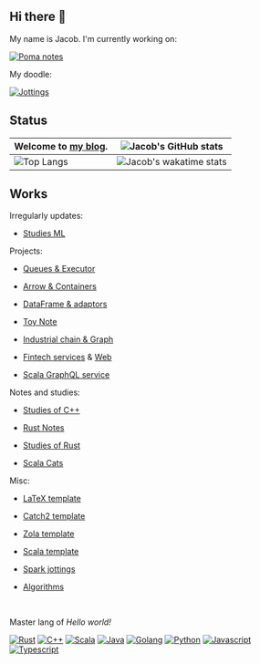 ## Hi there 👋

My name is Jacob. I'm currently working on:

[![Poma notes](https://github-readme-stats.vercel.app/api/pin/?username=jacobbishopxy&repo=poma-notes&theme=transparent)](https://github.com/Jacobbishopxy/poma-notes)

My doodle:

[![Jottings](https://github-readme-stats.vercel.app/api/pin/?username=jacobbishopxy&repo=jottings&theme=transparent)](https://github.com/Jacobbishopxy/jottings)

## Status

| Welcome to [my blog](https://jacobbishopxy.github.io/). | ![Jacob's GitHub stats](https://github-readme-stats.vercel.app/api?username=jacobbishopxy&show_icons=true&theme=transparent&hide=issues,contribs) |
| --- | --- |
| ![Top Langs](https://github-readme-stats.vercel.app/api/top-langs/?username=jacobbishopxy&layout=compact&langs_count=10&theme=transparent&exclude_repo=cyberbrick,ezx) | ![Jacob's wakatime stats](https://github-readme-stats.vercel.app/api/wakatime?username=JacobBishop&layout=compact&theme=transparent&langs_count=10) |

## Works

Irregularly updates:

- [Studies ML](https://github.com/Jacobbishopxy/studies-ml)

Projects:

- [Queues & Executor](https://github.com/Jacobbishopxy/pqx)

- [Arrow & Containers](https://github.com/Jacobbishopxy/fx)

- [DataFrame & adaptors](https://github.com/Jacobbishopxy/fabrix)

- [Toy Note](https://github.com/Jacobbishopxy/toy-note)

- [Industrial chain & Graph](https://github.com/Jacobbishopxy/industrial-io)

- [Fintech services](https://github.com/Jacobbishopxy/ubiquitous-alchemy) & [Web](https://github.com/Jacobbishopxy/cyberbrick)

- [Scala GraphQL service](https://github.com/Jacobbishopxy/scala-graphql)

Notes and studies:

- [Studies of C++](https://github.com/Jacobbishopxy/studies-cpp)

- [Rust Notes](https://github.com/Jacobbishopxy/note-rs)

- [Studies of Rust](https://github.com/Jacobbishopxy/studies-rs)

- [Scala Cats](https://github.com/Jacobbishopxy/herding-cats)

Misc:

- [LaTeX template](https://github.com/Jacobbishopxy/latex-template)

- [Catch2 template](https://github.com/Jacobbishopxy/catch2-template)

- [Zola template](https://github.com/Jacobbishopxy/github-io-zola-template)

- [Scala template](https://github.com/Jacobbishopxy/scala-multi-project-template)

- [Spark jottings](https://github.com/Jacobbishopxy/spark-jottings)

- [Algorithms](https://github.com/Jacobbishopxy/too-many-litchis)

</br>

Master lang of *Hello world!*

[![Rust](https://img.shields.io/badge/Rust-%20?logoColor=white&logo=rust&color=dea584)](#)
[![C++](https://img.shields.io/badge/C++-%20?&logo=c%2B%2B&logoColor=white&color=f34B7d)](#)
[![Scala](https://img.shields.io/badge/Scala-%20?&logo=scala&logoColor=white&color=d4302e)](#)
[![Java](https://img.shields.io/badge/Java-%20?&logo=java&logoColor=white&color=b07219)](#)
[![Golang](https://img.shields.io/badge/Golang-%20?&logo=go&logoColor=white&color=00a7d0)](#)
[![Python](https://img.shields.io/badge/Python-%20?&logo=python&logoColor=white&color=3877ad)](#)
[![Javascript](https://img.shields.io/badge/Javascript-%20?&logo=javascript&logoColor=white&color=efd81d)](#)
[![Typescript](https://img.shields.io/badge/Typescript-%20?&logo=typescript&logoColor=white&color=2f74c0)](#)
